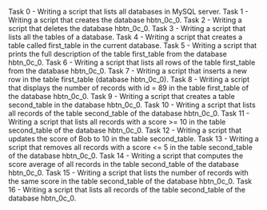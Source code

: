 Task 0 - Writing a script that lists all databases in MySQL server.
Task 1 - Writing a script that creates the database hbtn_0c_0.
Task 2 - Writing a script that deletes the database hbtn_0c_0. 
Task 3 - Writing a script that lists all the tables of a database.
Task 4 - Writing a script that creates a table called first_table in the current database.
Task 5 - Writing a script that prints the full description of the table first_table from the database hbtn_0c_0.
Task 6 - Writing a script that lists all rows of the table first_table from the database hbtn_0c_0.
Task 7 - Writing a script that inserts a new row in the table first_table (database hbtn_0c_0).
Task 8 - Writing a script that displays the number of records with id = 89 in the table first_table of the database hbtn_0c_0.
Task 9 - Writing a script that creates a table second_table in the database hbtn_0c_0.
Task 10 - Writing a script that lists all records of the table second_table of the database hbtn_0c_0.
Task 11 - Writing a script that lists all records with a score >= 10 in the table second_table of the database hbtn_0c_0.
Task 12 - Writing a script that updates the score of Bob to 10 in the table second_table.
Task 13 - Writing a script that removes all records with a score <= 5 in the table second_table of the database hbtn_0c_0.
Task 14 - Writing a script that computes the score average of all records in the table second_table of the database hbtn_0c_0.
Task 15 - Writing a script that lists the number of records with the same score in the table second_table of the database hbtn_0c_0.
Task 16 - Writing a script that lists all records of the table second_table of the database hbtn_0c_0.